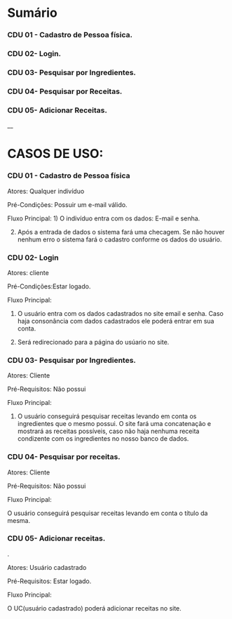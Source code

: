 <h1>Sumário</h1>
<h3>CDU 01 - Cadastro de Pessoa física.</h3>
<h3>CDU 02- Login. </h3>
<h3>CDU 03- Pesquisar por Ingredientes.</h3>
<h3>CDU 04- Pesquisar por Receitas.</h3>
<h3>CDU 05- Adicionar Receitas.</h3>
<p> __</p>
<h1>CASOS DE USO:</h1>





<h3>CDU 01 - Cadastro de Pessoa física</h3>


Atores: Qualquer indivíduo


Pré-Condições: Possuir um e-mail válido.


Fluxo Principal:
1)
 O indivíduo entra com os dados: E-mail e senha.


2) Após a entrada de dados o sistema fará uma checagem.
Se não houver nenhum erro o sistema fará o cadastro conforme os dados do usuário. 
<h3>CDU 02- Login </h3>


Atores: cliente


Pré-Condições:Estar logado.



Fluxo Principal:

1) O usuário entra com os dados cadastrados no site email e senha. Caso haja consonância com dados cadastrados ele poderá entrar em sua conta.

 
2) Será redirecionado para a página do usúario no site. 

<h3>CDU 03- Pesquisar por Ingredientes.</h3>
 

Atores: Cliente


Pré-Requisitos: Não possui 



Fluxo Principal:


1)  O usuário conseguirá pesquisar receitas levando em conta os ingredientes que o mesmo possui. O site fará uma concatenação e mostrará as receitas possíveis, caso não haja nenhuma receita condizente com os ingredientes no nosso banco de dados.



<h3>CDU 04- Pesquisar por receitas.</h3>


Atores: Cliente


Pré-Requisitos: Não possui 



Fluxo Principal:


O usuário conseguirá pesquisar receitas levando em conta o título da mesma.


<h3>CDU 05- Adicionar receitas.</h3>
.


Atores: Usuário cadastrado


Pré-Requisitos: Estar logado.



Fluxo Principal:



O UC(usuário cadastrado) poderá adicionar receitas no site.
